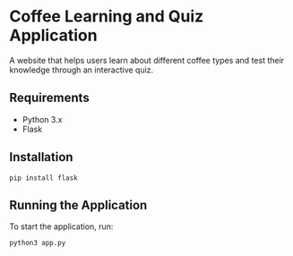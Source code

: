 # Coffee Learning and Quiz Application

A website that helps users learn about different coffee types and test their knowledge through an interactive quiz.

## Requirements

- Python 3.x
- Flask

## Installation

```
pip install flask
```

## Running the Application

To start the application, run:

```
python3 app.py
```